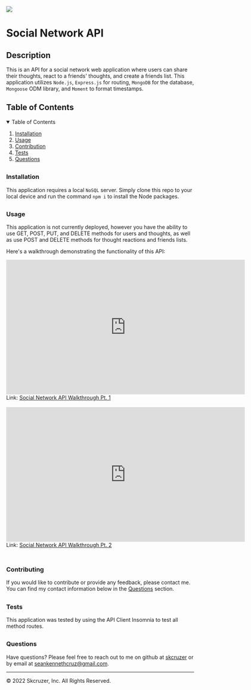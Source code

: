 
<img src='https://img.shields.io/badge/License-Apache 2.0-yellow.svg'>

<h1> Social Network API </h1>
<h2> Description </h2>
<p> This is an API for a social network web application where users can share their thoughts, react to a friends' thoughts, and create a friends list. This application utilizes <code>Node.js</code>,  <code>Express.js</code> for routing, <code>MongoDB</code> for the database, <code>Mongoose</code> ODM library, and <code>Moment</code> to format timestamps. </p>
<h2> Table of Contents </h2>
<details open='open'>
<summary>Table of Contents</summary>
<ol>
<li><a href='#installation'>Installation</a></li>
<li><a href='#usage'>Usage</a></li>
<li><a href='#contribution'>Contribution</a></li>
<li><a href='#tests'>Tests</a></li>
<li><a href='#questions'>Questions</a></li>
</details>

## <h3 id='installation'>Installation</h3>
<p> This application requires a local <code>NoSQL</code> server. Simply clone this repo to your local device and run the command <code>npm i</code> to install the Node packages. </p>

## <h3 id='usage'>Usage</h3>
<p> This application is not currently deployed, however you have the ability to use GET, POST, PUT, and DELETE methods for users and thoughts, as well as use POST and DELETE methods for thought reactions and friends lists. 

Here's a walkthrough demonstrating the functionality of this API: 

<iframe frameBorder='0' width='640' height='360' webkitallowfullscreen mozallowfullscreen allowfullscreen src="https://www.awesomescreenshot.com/embed?id=8462463&shareKey=fdeebe8d1d5f6bd3134580ae33e1f7f6"></iframe>
<br>
Link: <a href='https://www.awesomescreenshot.com/video/8462463?key=fdeebe8d1d5f6bd3134580ae33e1f7f6'target='_blank'>Social Network API Walkthrough Pt. 1</a>
<br><br>
<iframe frameBorder='0' width='640' height='360' webkitallowfullscreen mozallowfullscreen allowfullscreen src="https://www.awesomescreenshot.com/embed?id=8462612&shareKey=3d98131219c00030ac07e808b276782c"></iframe>
<br>
Link: <a href='https://www.awesomescreenshot.com/video/8462612?key=3d98131219c00030ac07e808b276782c'target='_blank'>Social Network API Walkthrough Pt. 2</a>
<br><br>
</p>

## <h3 id='contribution'>Contributing</h3>
<p> If you would like to contribute or provide any feedback, please contact me. You can find my contact information below in the <a href='#questions'>Questions</a> section. </p>

## <h3 id='testing'>Tests</h3>
<p> This application was tested by using the API Client Insomnia to test all method routes. </p>

## <h3 id='questions'>Questions</h3>
<p>Have questions? Please feel free to reach out to me on github at <a href='https://github.com/skcruzer'target='_blank'>skcruzer</a> or by email at <a href='mailto:seankennethcruz@gmail.com'target='_blank'>seankennethcruz@gmail.com</a>.</p>

- - -
© 2022 Skcruzer, Inc. All Rights Reserved.